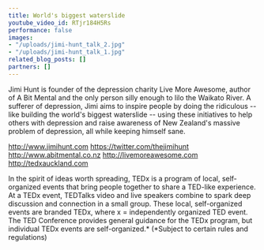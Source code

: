 ```yaml
---
title: World's biggest waterslide
youtube_video_id: RTjr184H5Rs
performance: false
images:
- "/uploads/jimi-hunt_talk_2.jpg"
- "/uploads/jimi-hunt_talk_1.jpg"
related_blog_posts: []
partners: []
---
```


Jimi Hunt is founder of the depression charity Live More Awesome, author of A Bit Mental and the only person silly enough to lilo the Waikato River. A sufferer of depression, Jimi aims to inspire people by doing the ridiculous -- like building the world's biggest waterslide -- using these initiatives to help others with depression and raise awareness of New Zealand's massive problem of depression, all while keeping himself sane.

http://www.jimihunt.com
https://twitter.com/thejimihunt
http://www.abitmental.co.nz
http://livemoreawesome.com
http://tedxauckland.com

In the spirit of ideas worth spreading, TEDx is a program of local, self-organized events that bring people together to share a TED-like experience. At a TEDx event, TEDTalks video and live speakers combine to spark deep discussion and connection in a small group. These local, self-organized events are branded TEDx, where x = independently organized TED event. The TED Conference provides general guidance for the TEDx program, but individual TEDx events are self-organized.* (*Subject to certain rules and regulations)
